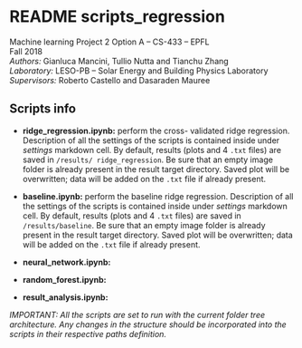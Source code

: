 #  README scripts_regression

Machine learning Project 2 Option A – CS-433 – EPFL<br>
Fall 2018<br>
*Authors:* Gianluca Mancini, Tullio Nutta and Tianchu Zhang<br>
*Laboratory:* LESO-PB – Solar Energy and Building Physics Laboratory<br>
*Supervisors:* Roberto Castello and Dasaraden Mauree

## Scripts info
- **ridge_regression.ipynb:** perform the cross- validated ridge regression. Description of all the settings of the scripts is contained inside under *settings* markdown cell. By default, results (plots and 4 ``.txt`` files) are saved in ``/results/ ridge_regression``. Be sure that an empty image folder is already present in the result target directory. Saved plot will be overwritten; data will be added on the ``.txt`` file if already present.

- **baseline.ipynb:** perform the baseline ridge regression. Description of all the settings of the scripts is contained inside under *settings* markdown cell. By default, results (plots and 4 ``.txt`` files) are saved in ``/results/baseline``. Be sure that an empty image folder is already present in the result target directory. Saved plot will be overwritten; data will be added on the ``.txt`` file if already present.

- **neural_network.ipynb:**

- **random_forest.ipynb:**

- **result_analysis.ipynb:**

*IMPORTANT: All the scripts are set to run with the current folder tree architecture.  Any changes in the structure should be incorporated into the scripts in their respective paths definition.*